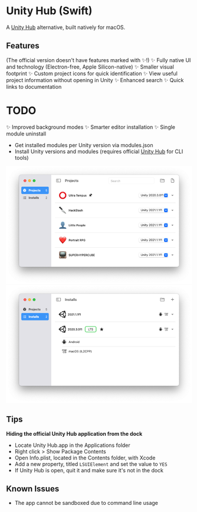 # Unity Hub (Swift)
A [Unity Hub](https://unity.com/unity-hub) alternative, built natively for macOS.

## Features
(The official version doesn't have features marked with ✨!)
✨ Fully native UI and technology (Electron-free, Apple Silicon-native)
✨ Smaller visual footprint
✨ Custom project icons for quick identification
✨ View useful project information without opening in Unity
✨ Enhanced search
✨ Quick links to documentation

# TODO
✨ Improved background modes
✨ Smarter editor installation
✨ Single module uninstall

- Get installed modules per Unity version via modules.json
- Install Unity versions and modules (requires official [Unity Hub](https://unity3d.com/get-unity/download) for CLI tools)

![Projects view](images/Projects.png) 
![Installs view](images/Installs.png) 

## Tips
**Hiding the official Unity Hub application from the dock**
- Locate Unity Hub.app in the Applications folder
- Right click > Show Package Contents
- Open Info.plist, located in the Contents folder, with Xcode
- Add a new property, titled `LSUIElement` and set the value to `YES`
- If Unity Hub is open, quit it and make sure it's not in the dock

## Known Issues
- The app cannot be sandboxed due to command line usage
